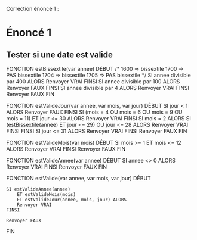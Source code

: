 Correction énoncé 1 : 
# Énoncé 1
## Tester si une date est valide

FONCTION estBissextile(var annee)
DÉBUT
    /*
        1600 => bissextile
        1700 => PAS bissextile
        1704 => bissextile
        1705 => PAS bissextile
    */
    SI annee divisible par 400 ALORS
        Renvoyer VRAI
    FINSI
    SI annee divisible par 100 ALORS
        Renvoyer FAUX
    FINSI
    SI annee divisible par 4 ALORS
        Renvoyer VRAI
    FINSI
    Renvoyer FAUX
FIN

FONCTION estValideJour(var annee, var mois, var jour)
DÉBUT
    SI jour < 1 ALORS
        Renvoyer FAUX
    FINSI
    SI (mois = 4
        OU mois = 6
        OU mois = 9
        OU mois = 11)
        ET jour <= 30 ALORS
        Renvoyer VRAI
    FINSI
    SI mois = 2 ALORS
        SI (estBissextile(annee) ET jour <= 29)
            OU jour <= 28 ALORS
            Renvoyer VRAI
        FINSI
    FINSI
    SI jour <= 31 ALORS
        Renvoyer VRAI
    FINSI
    Renvoyer FAUX
FIN

FONCTION estValideMois(var mois)
DÉBUT
    SI mois >= 1 
        ET mois <= 12 ALORS
        Renvoyer VRAI
    FINSI
    Renvoyer FAUX
FIN

FONCTION estValideAnnee(var annee)
DÉBUT
    SI annee <> 0 ALORS
        Renvoyer VRAI
    FINSI
    Renvoyer FAUX
FIN

FONCTION estValide(var annee, var mois, var jour)
DÉBUT

    SI estValideAnnee(annee)
        ET estValideMois(mois)
        ET estValideJour(annee, mois, jour) ALORS
        Renvoyer VRAI
    FINSI

    Renvoyer FAUX
FIN
